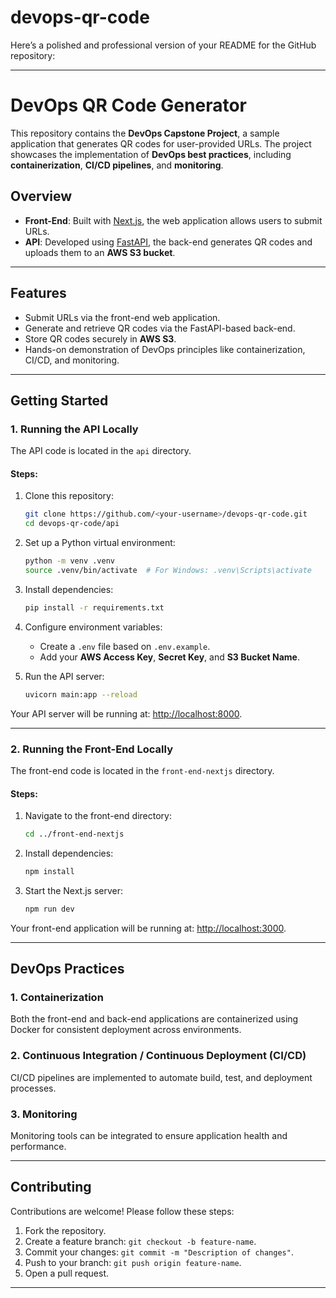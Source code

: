 # devops-qr-code

Here’s a polished and professional version of your README for the GitHub repository:  

---

# **DevOps QR Code Generator**  

This repository contains the **DevOps Capstone Project**, a sample application that generates QR codes for user-provided URLs. The project showcases the implementation of **DevOps best practices**, including **containerization**, **CI/CD pipelines**, and **monitoring**.  

## **Overview**  
- **Front-End**: Built with [Next.js](https://nextjs.org/), the web application allows users to submit URLs.  
- **API**: Developed using [FastAPI](https://fastapi.tiangolo.com/), the back-end generates QR codes and uploads them to an **AWS S3 bucket**.  

---

## **Features**  
- Submit URLs via the front-end web application.  
- Generate and retrieve QR codes via the FastAPI-based back-end.  
- Store QR codes securely in **AWS S3**.  
- Hands-on demonstration of DevOps principles like containerization, CI/CD, and monitoring.  

---

## **Getting Started**  

### **1. Running the API Locally**  
The API code is located in the `api` directory.  

#### **Steps**:  
1. Clone this repository:  
   ```bash  
   git clone https://github.com/<your-username>/devops-qr-code.git  
   cd devops-qr-code/api  
   ```  

2. Set up a Python virtual environment:  
   ```bash  
   python -m venv .venv  
   source .venv/bin/activate  # For Windows: .venv\Scripts\activate  
   ```  

3. Install dependencies:  
   ```bash  
   pip install -r requirements.txt  
   ```  

4. Configure environment variables:  
   - Create a `.env` file based on `.env.example`.  
   - Add your **AWS Access Key**, **Secret Key**, and **S3 Bucket Name**.  

5. Run the API server:  
   ```bash  
   uvicorn main:app --reload  
   ```  

Your API server will be running at: [http://localhost:8000](http://localhost:8000).  

---

### **2. Running the Front-End Locally**  
The front-end code is located in the `front-end-nextjs` directory.  

#### **Steps**:  
1. Navigate to the front-end directory:  
   ```bash  
   cd ../front-end-nextjs  
   ```  

2. Install dependencies:  
   ```bash  
   npm install  
   ```  

3. Start the Next.js server:  
   ```bash  
   npm run dev  
   ```  

Your front-end application will be running at: [http://localhost:3000](http://localhost:3000).  

---

## **DevOps Practices**  

### **1. Containerization**  
Both the front-end and back-end applications are containerized using Docker for consistent deployment across environments.  

### **2. Continuous Integration / Continuous Deployment (CI/CD)**  
CI/CD pipelines are implemented to automate build, test, and deployment processes.  

### **3. Monitoring**  
Monitoring tools can be integrated to ensure application health and performance.  

---

## **Contributing**  
Contributions are welcome! Please follow these steps:  
1. Fork the repository.  
2. Create a feature branch: `git checkout -b feature-name`.  
3. Commit your changes: `git commit -m "Description of changes"`.  
4. Push to your branch: `git push origin feature-name`.  
5. Open a pull request.  

---
